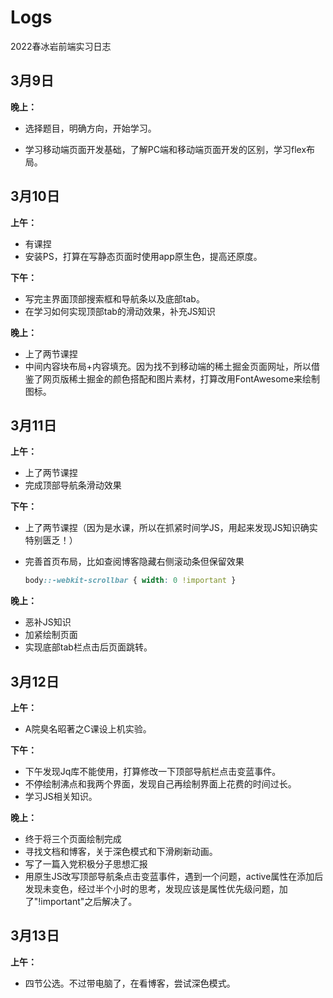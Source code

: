 # Logs

2022春冰岩前端实习日志

## 3月9日

**晚上：**

- 选择题目，明确方向，开始学习。


- 学习移动端页面开发基础，了解PC端和移动端页面开发的区别，学习flex布局。

## 3月10日

**上午：**

- 有课捏
- 安装PS，打算在写静态页面时使用app原生色，提高还原度。

**下午：**

- 写完主界面顶部搜索框和导航条以及底部tab。
- 在学习如何实现顶部tab的滑动效果，补充JS知识

**晚上：**

- 上了两节课捏
- 中间内容块布局+内容填充。因为找不到移动端的稀土掘金页面网址，所以借鉴了网页版稀土掘金的颜色搭配和图片素材，打算改用FontAwesome来绘制图标。

## 3月11日

**上午：**

- 上了两节课捏
- 完成顶部导航条滑动效果

**下午：**

- 上了两节课捏（因为是水课，所以在抓紧时间学JS，用起来发现JS知识确实特别匮乏！）

- 完善首页布局，比如查阅博客隐藏右侧滚动条但保留效果

  ```CSS
  body::-webkit-scrollbar { width: 0 !important } 
  ```

**晚上：**

- 恶补JS知识
- 加紧绘制页面
- 实现底部tab栏点击后页面跳转。

## 3月12日

**上午：**

- A院臭名昭著之C课设上机实验。

**下午：**

- 下午发现Jq库不能使用，打算修改一下顶部导航栏点击变蓝事件。
- 不停绘制沸点和我两个界面，发现自己再绘制界面上花费的时间过长。
- 学习JS相关知识。

**晚上：**

- 终于将三个页面绘制完成
- 寻找文档和博客，关于深色模式和下滑刷新动画。
- 写了一篇入党积极分子思想汇报
- 用原生JS改写顶部导航条点击变蓝事件，遇到一个问题，active属性在添加后发现未变色，经过半个小时的思考，发现应该是属性优先级问题，加了"!important"之后解决了。

## 3月13日

**上午：**

- 四节公选。不过带电脑了，在看博客，尝试深色模式。



